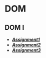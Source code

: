 # DOM

## DOM I

- ***[Assignment1](./assignment1/)***
- ***[Assignment2](./assignment2/)***
- ***[Assignment3](./assignment3/)***
